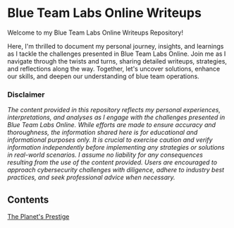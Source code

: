 # Blue Team Labs Online Writeups

Welcome to my Blue Team Labs Online Writeups Repository!

Here, I'm thrilled to document my personal journey, insights, and learnings as I tackle the challenges presented in Blue Team Labs Online. Join me as I navigate through the twists and turns, sharing detailed writeups, strategies, and reflections along the way. Together, let's uncover solutions, enhance our skills, and deepen our understanding of blue team operations.

### Disclaimer

_The content provided in this repository reflects my personal experiences, interpretations, and analyses as I engage with the challenges presented in Blue Team Labs Online. While efforts are made to ensure accuracy and thoroughness, the information shared here is for educational and informational purposes only. It is crucial to exercise caution and verify information independently before implementing any strategies or solutions in real-world scenarios. I assume no liability for any consequences resulting from the use of the content provided. Users are encouraged to approach cybersecurity challenges with diligence, adhere to industry best practices, and seek professional advice when necessary._

## Contents

[The Planet's Prestige](./Challenges/the-planets-prestige.md)

